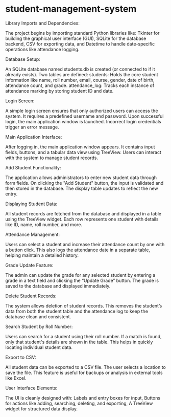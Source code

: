 # student-management-system
Library Imports and Dependencies:

The project begins by importing standard Python libraries like: Tkinter for building the graphical user interface (GUI), SQLite for the database backend, CSV for exporting data, and Datetime to handle date-specific operations like attendance logging.

Database Setup:

An SQLite database named students.db is created (or connected to if it already exists). Two tables are defined: students: Holds the core student information like name, roll number, email, course, gender, date of birth, attendance count, and grade. attendance_log: Tracks each instance of attendance marking by storing student ID and date.

Login Screen:

A simple login screen ensures that only authorized users can access the system. It requires a predefined username and password. Upon successful login, the main application window is launched. Incorrect login credentials trigger an error message.

Main Application Interface:

After logging in, the main application window appears. It contains input fields, buttons, and a tabular data view using TreeView. Users can interact with the system to manage student records.

Add Student Functionality:

The application allows administrators to enter new student data through form fields. On clicking the "Add Student" button, the input is validated and then stored in the database. The display table updates to reflect the new entry.

Displaying Student Data:

All student records are fetched from the database and displayed in a table using the TreeView widget. Each row represents one student with details like ID, name, roll number, and more.

Attendance Management:

Users can select a student and increase their attendance count by one with a button click. This also logs the attendance date in a separate table, helping maintain a detailed history.

Grade Update Feature:

The admin can update the grade for any selected student by entering a grade in a text field and clicking the “Update Grade” button. The grade is saved to the database and displayed immediately.

Delete Student Records:

The system allows deletion of student records. This removes the student’s data from both the student table and the attendance log to keep the database clean and consistent.

Search Student by Roll Number:

Users can search for a student using their roll number. If a match is found, only that student's details are shown in the table. This helps in quickly locating individual student data.

Export to CSV:

All student data can be exported to a CSV file. The user selects a location to save the file. This feature is useful for backups or analysis in external tools like Excel.

User Interface Elements:

The UI is cleanly designed with: Labels and entry boxes for input, Buttons for actions like adding, searching, deleting, and exporting, A TreeView widget for structured data display. 
